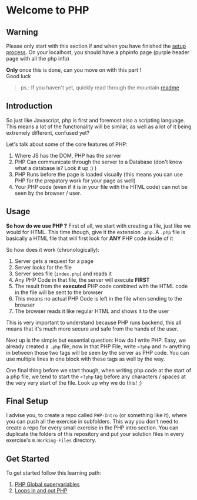 # Welcome to PHP

## Warning

Please only start with this section if and when you have finished the [setup process](0.Setup).
On your localhost, you should have a phpinfo page (purple header page with all the php info)

**Only** once this is done, can you move on with this part !<br/>
Good luck 

> ps.: If you haven't yet, quickly read through the mountain [readme](../)



## Introduction

So just like Javascript, php is first and foremost also a scripting language.
This means a lot of the functionality will be similar, as well as a lot of it being extremely different, confused yet?


Let's talk about some of the core features of PHP:

1. Where JS has the DOM, PHP has the server
1. PHP Can communicate through the server to a Database (don't know what a database is? Look it up :) )
1. PHP Runs before the page is loaded visually (this means you can use PHP for the prepatory work for your page as well)
1. Your PHP code (even if it is in your file with the HTML code) can not be seen by the browser / user.


## Usage

**So how do we use PHP ?**
First of all, we start with creating a file, just like we would for HTML. This time though, give it the extension `.php`.
A `.php` file is basically a HTML file that will first look for **ANY** PHP code inside of it

So how does it work (chronologically):

1. Server gets a request for a page
1. Server looks for the file
1. Server sees file (`index.php`) and reads it
1. Any PHP Code in that file, the server will execute **FIRST**
1. The result from the **executed** PHP code combined with the HTML code in the file will be sent to the browser
1. This means no actual PHP Code is left in the file when sending to the browser
1. The browser reads it like regular HTML and shows it to the user

This is very important to understand because PHP runs backend, this all means that it's much more secure and safe from the hands of the user.


Next up is the simple but essential question: How do I write PHP.
Easy, we already created a `.php` file, now in that PHP File, write `<?php` and `?>` anything in between those two tags will be seen by the server as PHP code.
You can use multiple lines in one block with these tags as well by the way.

One final thing before we start though, when writing php code at the start of a php file, we tend to start the `<?php` tag before any characters / spaces at the very very start of the file. Look up why we do this! ;)


## Final Setup

I advise you, to create a repo called `PHP-Intro` (or something like it), where you can push all the exercise in subfolders.
This way you don't need to create a repo for every small exercise in the PHP intro section.
You can duplicate the folders of this repository and put your solution files in every exercise's `0.Working-Files` directory.


## Get Started

To get started follow this learning path:

1. [PHP Global supervariables](1.Global-Supervariables)
1. [Loops in and out PHP](2.Loops)